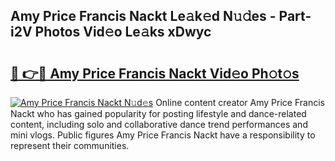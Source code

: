 ## Amy Price Francis Nackt Le𝚊k𝚎d N𝚞𝚍es - Part-i2V Photos Vid𝚎o Le𝚊ks xDwyc

# <h2><a href="http://fb5h7b.evod.top/?m=Amy+Price+Francis+Nackt">🔗 👉🔴 Amy Price Francis Nackt Vid𝚎o Ph𝚘t𝚘s</a></h2>

[![Amy Price Francis Nackt N𝚞d𝚎s](https://i.imgur.com/8V9OHl7.gif)](http://fb5h7b.evod.top/?m=Amy+Price+Francis+Nackt)
Online content creator Amy Price Francis Nackt who has gained popularity for posting lifestyle and dance-related content, including solo and collaborative dance trend performances and mini vlogs. Public figures Amy Price Francis Nackt have a responsibility to represent their communities. 

